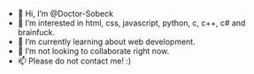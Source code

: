 - 👋 Hi, I’m @Doctor-Sobeck
- 👀 I’m interested in html, css, javascript, python, c, c++, c# and brainfuck.
- 🌱 I’m currently learning about web development.
- 💞️ I’m not looking to collaborate right now. 
- 📫 Please do not contact me! :)

<!---
Doctor-Sobeck/Doctor-Sobeck is a ✨ special ✨ repository because its `README.md` (this file) appears on your GitHub profile.
You can click the Preview link to take a look at your changes.
--->
